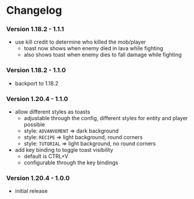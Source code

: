 # Changelog

### Version 1.18.2 - 1.1.1

- use kill credit to determine who killed the mob/player
    - toast now shows when enemy died in lava while fighting
    - also shows toast when enemy dies to fall damage while fighting

### Version 1.18.2 - 1.1.0

- backport to 1.18.2

### Version 1.20.4 - 1.1.0

- allow different styles as toasts
    - adjustable through the config, different styles for entity and player possible
    - style: `ADVANVEMENT` => dark background
    - style: `RECIPE` => light background, round corners
    - style: `TUTORIAL` => light background, no round corners
- add key binding to toggle toast visibility
    - default is CTRL+V
    - configurable through the key bindings

### Version 1.20.4 - 1.0.0

- initial release
